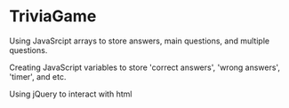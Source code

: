 # TriviaGame

  <p>Using JavaSrcipt arrays to store answers, main questions, and multiple questions.</p>
  <p>Creating JavaScript variables to store 'correct answers', 'wrong answers', 'timer', and etc.</p>
  <p>Using jQuery to interact with html</p>
